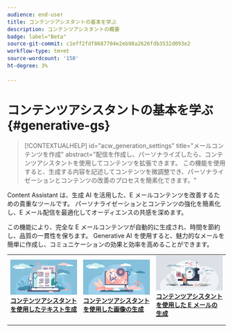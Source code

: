 ```yaml
---
audience: end-user
title: コンテンツアシスタントの基本を学ぶ
description: コンテンツアシスタントの概要
badge: label="Beta"
source-git-commit: c1eff2fdf8687704e2eb98a2626fdb3532d093e2
workflow-type: tm+mt
source-wordcount: '150'
ht-degree: 3%

---
```



# コンテンツアシスタントの基本を学ぶ {#generative-gs}

>[!CONTEXTUALHELP]
>id="acw_generation_settings"
>title="メールコンテンツを作成"
>abstract="配信を作成し、パーソナライズしたら、コンテンツアシスタントを使用してコンテンツを拡張できます。 この機能を使用すると、生成する内容を記述してコンテンツを微調整でき、パーソナライゼーションとコンテンツの改善のプロセスを簡素化できます。"

Content Assistant は、生成 AI を活用した、E メールコンテンツを改善するための貴重なツールです。 パーソナライゼーションとコンテンツの強化を簡素化し、E メール配信を最適化してオーディエンスの共感を深めます。

この機能により、完全な E メールコンテンツが自動的に生成され、時間を節約し、品質の一貫性を保ちます。 Generative AI を使用すると、魅力的なメールを簡単に作成し、コミュニケーションの効果と効率を高めることができます。


<table style="table-layout:fixed"><tr style="border: 0;">
<td>
<a href="generative-content.md">
<img alt="テキストの生成" src="assets/do-not-localize/text-genai.jpeg">
</a>
<div>
<a href="generative-content.md"><strong>コンテンツアシスタントを使用したテキスト生成</strong></a>
</div>
<p>
</td>
<td>
<a href="generative-image.md">
<img alt="画像の生成" src="assets/do-not-localize/image-genai.jpeg">
</a>
<div><a href="generative-image"><strong>コンテンツアシスタントを使用した画像の生成</strong>
</div>
<p>
</td>
<td>
<a href="generative-email.md">
<img alt="E メールの生成" src="assets/do-not-localize/email-genai.jpeg">
</a>
<div>
<a href="generative-email.md"><strong>コンテンツアシスタントを使用した E メールの生成</strong></a>
</div>
<p></td>
</tr></table>

